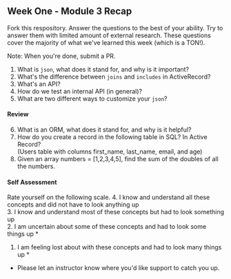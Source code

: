 ## Week One - Module 3 Recap

Fork this respository. Answer the questions to the best of your ability. Try to answer them with limited amount of external research. These questions cover the majority of what we've learned this week (which is a TON!). 

Note: When you're done, submit a PR. 

1. What is `json`, what does it stand for, and why is it important?
2. What's the difference between `joins` and `includes` in ActiveRecord?
3. What's an API?
4. How do we test an internal API (in general)?
5. What are two different ways to customize your `json`?  

#### Review  
6. What is an ORM, what does it stand for, and why is it helpful?  
7. How do you create a record in the following table in SQL? In Active Record?   
   (Users table with columns first_name, last_name, email, and age)
8. Given an array numbers = [1,2,3,4,5], find the sum of the doubles of all the numbers.  

#### Self Assessment  
Rate yourself on the following scale.
4. I know and understand all these concepts and did not have to look anything up  
3. I know and understand most of these concepts but had to look something up  
2. I am uncertain about some of these concepts and had to look some things up *  
1. I am feeling lost about with these concepts and had to look many things up *  

* Please let an instructor know where you'd like support to catch you up. 
